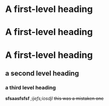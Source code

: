 # A first-level heading
# A first-level heading
# A first-level heading

## a second level heading
### a third level heading
**sfsaasfsfsf**
_;ijefs;iosdjl_
~~this was a mistaken one~~
